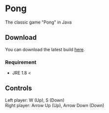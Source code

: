 # Pong
The classic game "Pong" in Java

## Download ##
You can download the latest build [here](https://guthub.com/MaxPlays/Pong/releases/latest).
### Requirement ###
- JRE 1.8 <

## Controls ##
Left player: W (Up), S (Down)  
Right player: Arrow Up (Up), Arrow Down (Down)
